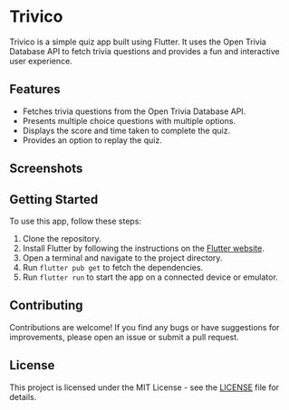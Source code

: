 # Trivico

Trivico is a simple quiz app built using Flutter. It uses the Open Trivia Database API to fetch trivia questions and provides a fun and interactive user experience.

## Features

- Fetches trivia questions from the Open Trivia Database API.
- Presents multiple choice questions with multiple options.
- Displays the score and time taken to complete the quiz.
- Provides an option to replay the quiz.

## Screenshots

## Getting Started

To use this app, follow these steps:

1. Clone the repository.
2. Install Flutter by following the instructions on the [Flutter website](https://flutter.dev/docs/get-started/install).
3. Open a terminal and navigate to the project directory.
4. Run `flutter pub get` to fetch the dependencies.
5. Run `flutter run` to start the app on a connected device or emulator.

## Contributing

Contributions are welcome! If you find any bugs or have suggestions for improvements, please open an issue or submit a pull request.

## License

This project is licensed under the MIT License - see the [LICENSE](LICENSE) file for details.
